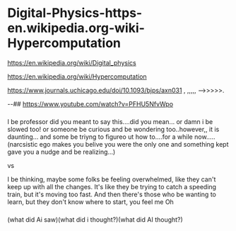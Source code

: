 # Digital-Physics-https-en.wikipedia.org-wiki-Hypercomputation

https://en.wikipedia.org/wiki/Digital_physics

https://en.wikipedia.org/wiki/Hypercomputation

https://www.journals.uchicago.edu/doi/10.1093/bjps/axn031 , ,,,,, -->>>>>.

--##
https://www.youtube.com/watch?v=PFHU5NfvWpo 


###
I be professor did you meant to say this....did you mean...
or damn i be slowed too!
or someone be curious and be wondering too..however,, it is daunting...
and some be triyng to figureo ut how to....for a while now.....(narcsistic ego makes you belive you were the only one and something kept gave you a nudge and be realizing...)

vs 

I be thinking, maybe some folks be feeling overwhelmed, like they can't keep up with all the changes. It's like they be trying to catch a speeding train, but it's moving too fast. And then there's those who be wanting to learn, but they don't know where to start, you feel me
Oh


###

(what did Ai saw)(what did i thought?)(what did AI thought?)
